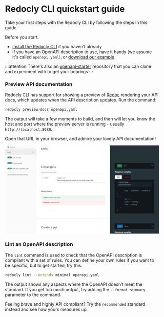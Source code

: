 # Redocly CLI quickstart guide

Take your first steps with the Redocly CLI by following the steps in this guide.

Before you start:
* [install the Redocly CLI](./installation.md) if you haven't already
* if you have an OpenAPI description to use, have it handy (we assume it's called `openapi.yaml`), or [download our example](https://github.com/Redocly/openapi-starter/blob/main/openapi/openapi.yaml)

:::attention
There's also an [openapi-starter](https://github.com/Redocly/openapi-starter) repository that you can clone and experiment with to get your bearings
:::

### Preview API documentation

Redocly CLI has support for showing a preview of [Redoc](https://redocly.com/redoc) rendering your API docs, which updates when the API description updates. 
Run the command:

```bash
redocly preview-docs openapi.yaml
```

The output will take a few moments to build, and then will let you know the host and port where the preview server is running - usually `http://localhost:8080`.

Open that URL in your browser, and admire your lovely API documentation!

![Preview of API documentation](./images/preview-docs.png)

### Lint an OpenAPI description

The `lint` command is used to check that the OpenAPI description is compliant with a set of rules. You can define your own rules if you want to be specific, but to get started, try this:

```bash
redocly lint --extends minimal openapi.yaml
```

The output shows any aspects where the OpenAPI doesn't meet the standard. If you get too much output, try adding the `--format summary` parameter to the command.

Feeling brave and highly API compliant? Try the `recommended` standard instead and see how yours measures up.
